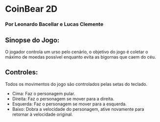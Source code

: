# CoinBear 2D
### Por Leonardo Bacellar e Lucas Clemente

## Sinopse do Jogo:

O jogador controla um urso pelo cenário, o objetivo do jogo é coletar o máximo de moedas possível enquanto evita as bigornas que caem do céu.

## Controles:

Todos os movimentos do jogo são controlados pelas setas do teclado.
- Cima: Faz o personagem pular.
- Direita: Faz o personagem se mover para a direita.
- Esquerda: Faz o personagem se mover para a esquerda.
- Baixo: Dobra a velocidade do personagem, ative novamente para retornar à
velocidade original.
